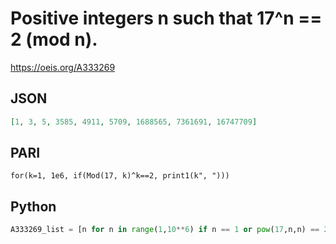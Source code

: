 # Positive integers n such that 17^n \=\= 2 \(mod n\)\.
https://oeis.org/A333269
## JSON
```JSON
[1, 3, 5, 3585, 4911, 5709, 1688565, 7361691, 16747709]
```
## PARI
```PARI
for(k=1, 1e6, if(Mod(17, k)^k==2, print1(k", ")))
```
## Python
```Python
A333269_list = [n for n in range(1,10**6) if n == 1 or pow(17,n,n) == 2] # _Chai Wah Wu_, Mar 14 2020
```
